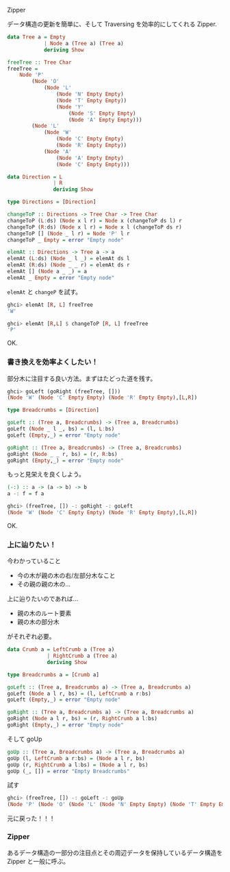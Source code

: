 Zipper

データ構造の更新を簡単に、そして Traversing を効率的にしてくれる Zipper.

```haskell
data Tree a = Empty
            | Node a (Tree a) (Tree a)
            deriving Show

freeTree :: Tree Char
freeTree =
    Node 'P'
        (Node 'O'
            (Node 'L'
                (Node 'N' Empty Empty)
                (Node 'T' Empty Empty))
                (Node 'Y'
                    (Node 'S' Empty Empty)
                    (Node 'A' Empty Empty)))
        (Node 'L'
            (Node 'W'
                (Node 'C' Empty Empty)
                (Node 'R' Empty Empty))
            (Node 'A'
                (Node 'A' Empty Empty)
                (Node 'C' Empty Empty)))

data Direction = L
               | R
               deriving Show

type Directions = [Direction]

changeToP :: Directions -> Tree Char -> Tree Char
changeToP (L:ds) (Node x l r) = Node x (changeToP ds l) r
changeToP (R:ds) (Node x l r) = Node x l (changeToP ds r)
changeToP [] (Node _ l r) = Node 'P' l r
changeToP _ Empty = error "Empty node"

elemAt :: Directions -> Tree a -> a
elemAt (L:ds) (Node _ l _) = elemAt ds l
elemAt (R:ds) (Node _ _ r) = elemAt ds r
elemAt [] (Node a _ _) = a
elemAt _ Empty = error "Empty node"
```

`elemAt` と `changeP` を試す。

```haskell
ghci> elemAt [R, L] freeTree
'W'

ghci> elemAt [R,L] $ changeToP [R, L] freeTree
'P'
```

OK.

### 書き換えを効率よくしたい！
部分木に注目する良い方法。まずはたどった道を残す。

```haskell
ghci> goLeft (goRight (freeTree, []))
(Node 'W' (Node 'C' Empty Empty) (Node 'R' Empty Empty),[L,R])
```

```haskell
type Breadcrumbs = [Direction]

goLeft :: (Tree a, Breadcrumbs) -> (Tree a, Breadcrumbs)
goLeft (Node _ l _, bs) = (l, L:bs)
goLeft (Empty,_) = error "Empty node"

goRight :: (Tree a, Breadcrumbs) -> (Tree a, Breadcrumbs)
goRight (Node _ _ r, bs) = (r, R:bs)
goRight (Empty,_) = error "Empty node"
```

もっと見栄えを良くしよう。

```haskell
(-:) :: a -> (a -> b) -> b
a -: f = f a
```

```haskell
ghci> (freeTree, []) -: goRight -: goLeft
(Node 'W' (Node 'C' Empty Empty) (Node 'R' Empty Empty),[L,R])
```

OK.

### 上に辿りたい！

今わかっていること

- 今の木が親の木の右/左部分木なこと
- その親の親の木の...

上に辿りたいのであれば...

- 親の木のルート要素
- 親の木の部分木

がそれぞれ必要。

```haskell
data Crumb a = LeftCrumb a (Tree a)
             | RightCrumb a (Tree a)
             deriving Show

type Breadcrumbs a = [Crumb a]

goLeft :: (Tree a, Breadcrumbs a) -> (Tree a, Breadcrumbs a)
goLeft (Node a l r, bs) = (l, LeftCrumb a r:bs)
goLeft (Empty,_) = error "Empty node"

goRight :: (Tree a, Breadcrumbs a) -> (Tree a, Breadcrumbs a)
goRight (Node a l r, bs) = (r, RightCrumb a l:bs)
goRight (Empty,_) = error "Empty node"
```

そして goUp

```haskell
goUp :: (Tree a, Breadcrumbs a) -> (Tree a, Breadcrumbs a)
goUp (l, LeftCrumb a r:bs) = (Node a l r, bs)
goUp (r, RightCrumb a l:bs) = (Node a l r, bs)
goUp (_, []) = error "Empty Breadcrumbs"
```

試す

```haskell
ghci> (freeTree, []) -: goLeft -: goUp
(Node 'P' (Node 'O' (Node 'L' (Node 'N' Empty Empty) (Node 'T' Empty Empty)) (Node 'Y' (Node 'S' Empty Empty) (Node 'A' Empty Empty))) (Node 'L' (Node 'W' (Node 'C' Empty Empty) (Node 'R' Empty Empty)) (Node 'A' (Node 'A' Empty Empty) (Node 'C' Empty Empty))),[])
```

元に戻った！！！

### Zipper
あるデータ構造の一部分の注目点とその周辺データを保持しているデータ構造を Zipper と一般に呼ぶ。

